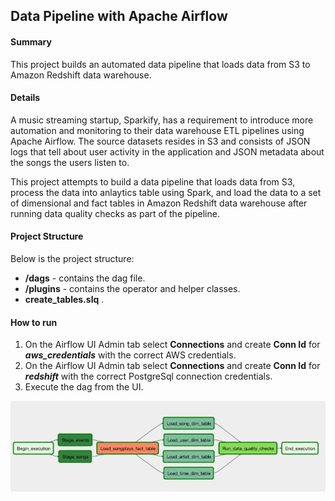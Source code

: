 ## Data Pipeline with Apache Airflow

#### Summary

This project builds an automated data pipeline that loads data from S3 to Amazon Redshift data warehouse.

#### Details

A music streaming startup, Sparkify, has a requirement to introduce more automation and monitoring to their data warehouse ETL pipelines using Apache Airflow. The source datasets resides in S3 and consists of JSON logs that tell about user activity in the application and JSON metadata about the songs the users listen to.

This project attempts to build a data pipeline that loads data from S3, process the data into anlaytics table using Spark, and load the data to a set of dimensional and fact tables in Amazon Redshift data warehouse after running data quality checks as part of the pipeline.

#### Project Structure

Below is the project structure:

- **/dags** - contains the dag file.
- **/plugins** - contains the operator and helper classes.
- **create_tables.slq** .

#### How to run

1. On the Airflow UI Admin tab select **Connections** and create **Conn Id** for **_aws_credentials_** with the correct AWS credentials.
2. On the Airflow UI Admin tab select **Connections** and create **Conn Id** for **_redshift_** with the correct PostgreSql connection credentials.
3. Execute the dag from the UI.

![DAG graph view design](./dag.PNG)
